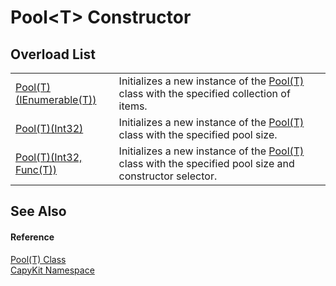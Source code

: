 # Pool&lt;T&gt; Constructor


## Overload List
<table>
<tr>
<td><a href="M_CapyKit_Pool_1__ctor.md">Pool(T)(IEnumerable(T))</a></td>
<td>Initializes a new instance of the <a href="T_CapyKit_Pool_1.md">Pool(T)</a> class with the specified collection of items.</td></tr>
<tr>
<td><a href="M_CapyKit_Pool_1__ctor_1.md">Pool(T)(Int32)</a></td>
<td>Initializes a new instance of the <a href="T_CapyKit_Pool_1.md">Pool(T)</a> class with the specified pool size.</td></tr>
<tr>
<td><a href="M_CapyKit_Pool_1__ctor_2.md">Pool(T)(Int32, Func(T))</a></td>
<td>Initializes a new instance of the <a href="T_CapyKit_Pool_1.md">Pool(T)</a> class with the specified pool size and constructor selector.</td></tr>
</table>

## See Also


#### Reference
<a href="T_CapyKit_Pool_1.md">Pool(T) Class</a>  
<a href="N_CapyKit.md">CapyKit Namespace</a>  
